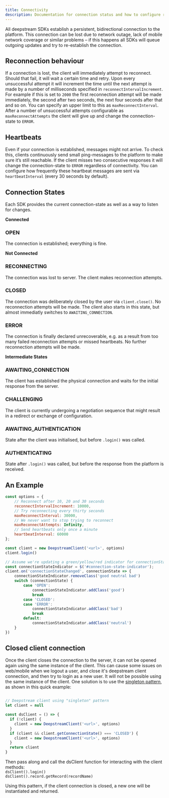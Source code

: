 ```yaml
---
title: Connectivity
description: Documentation for connection status and how to configure reconnection behaviour
---
```


All deepstream SDKs establish a persistent, bidirectional connection to the platform. This connection can be lost due to network outage, lack of mobile network coverage or similar problems – if this happens all SDKs will queue outgoing updates and try to re-establish the connection.

##  Reconnection behaviour
If a connection is lost, the client will immediately attempt to reconnect. Should that fail, it will wait a certain time and retry. Upon every unsuccessful attempt it will increment the time until the next attempt is made by a number of milliseconds specified in `reconnectIntervalIncrement`. For example if this is set to `2000` the first reconnection attempt will be made immediately, the second after two seconds, the next four seconds after that and so on. You can specify an upper limit to this as `maxReconnectInterval`. After a number of unsuccessful attempts configurable as `maxReconnectAttempts` the client will give up and change the connection-state to `ERROR`.

## Heartbeats
Even if your connection is established, messages might not arrive. To check this, clients continuously send small ping-messages to the platform to make sure it’s still reachable. If the client misses two consecutive responses it will change the connection-state to `ERROR` regardless of connectivity. You can configure how frequently these heartbeat messages are sent via `heartbeatInterval` (every 30 seconds by default).

## Connection States
Each SDK provides the current connection-state as well as a way to listen for changes.

__Connected__

### OPEN
The connection is established; everything is fine.

__Not Connected__

### RECONNECTING
The connection was lost to server. The client makes reconnection attempts.

### CLOSED
The connection was deliberately closed by the user via `client.close()`. No reconnection attempts will be made. The client also starts in this state, but almost immediatly switches to `AWAITING_CONNECTION`.

### ERROR
The connection is finally declared unrecoverable, e.g. as a result from too many failed reconnection attempts or missed heartbeats. No further reconnection attempts will be made.

__Intermediate States__

### AWAITING_CONNECTION
The client has established the physical connection and waits for the initial response from the server.

### CHALLENGING
The client is currently undergoing a negotiation sequence that might result in a redirect or exchange of configuration.

### AWAITING_AUTHENTICATION
State after the client was initialised, but before `.login()` was called.

### AUTHENTICATING
State after `.login()` was called, but before the response from the platform is received.

## An Example

```javascript
const options = {
    // Reconnect after 10, 20 and 30 seconds
    reconnectIntervalIncrement: 10000,
    // Try reconnecting every thirty seconds
    maxReconnectInterval: 30000,
    // We never want to stop trying to reconnect
    maxReconnectAttempts: Infinity,
    // Send heartbeats only once a minute
    heartbeatInterval: 60000
};

const client = new DeepstreamClient('<url>', options)
client.login()

// Assume we're updating a green/yellow/red indicator for connectionState with jQuery
const connectionStateIndicator = $('#connection-state-indicator');
client.on('connectionStateChanged', connectionState => {
    connectionStateIndicator.removeClass('good neutral bad')
    switch (connectionState) {
        case 'OPEN':
            connectionStateIndicator.addClass('good')
            break
        case 'CLOSED':
        case 'ERROR':
            connectionStateIndicator.addClass('bad')
            break
        default:
            connectionStateIndicator.addClass('neutral')
    }
})
```

## Closed client connection  

Once the client closes the connection to the server, it can not be opened again using the same instance of the client. This can cause some issues on web/mobile when we logout a user, and close it's deepstream client connection, and then try to login as a new user. It will not be possible using the same instance of the client. One solution is to use the [singleton pattern](https://en.wikipedia.org/wiki/Singleton_pattern), as shown in this quick example:  

```javascript

// Deepstream client using "singleton" pattern
let client = null

const dsClient = () => {
  if (!client) {
    client = new DeepstreamClient('<url>', options)
  }
  if (client && client.getConnectionState() === 'CLOSED') {
    client = new DeepstreamClient('<url>', options)
  }
  return client
}
```

Then pass along and call the dsClient function for interacting with the client methods:  
 `dsClient().login()`  
  `dsClient().record.getRecord(recordName)`  

Using this pattern, if the client connection is closed, a new one will be instantiated and returned.  
